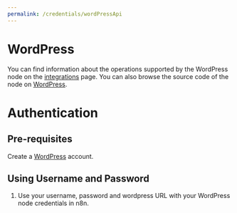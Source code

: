 ```yaml
---
permalink: /credentials/wordPressApi
---
```


# WordPress
You can find information about the operations supported by the WordPress node on the [integrations](https://n8n.io/integrations/n8n-nodes-base.wordpress) page. You can also browse the source code of the node on [WordPress](https://github.com/n8n-io/n8n/tree/master/packages/nodes-base/nodes/Wordpress).

# Authentication

## Pre-requisites

Create a [WordPress](https://wordpress.com/) account.

## Using Username and Password

1. Use your username, password and wordpress URL with your WordPress node credentials in n8n.












